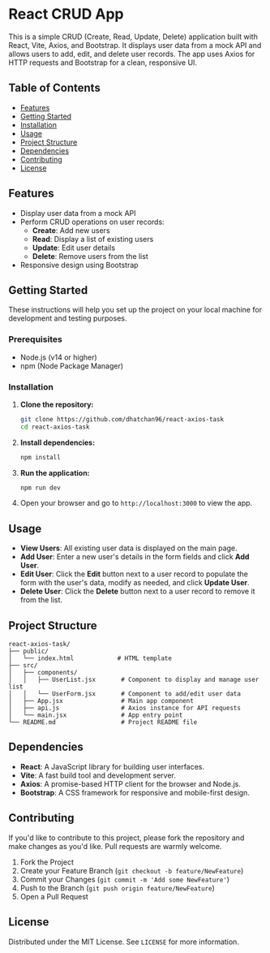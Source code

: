 
# React CRUD App

This is a simple CRUD (Create, Read, Update, Delete) application built with React, Vite, Axios, and Bootstrap. It displays user data from a mock API and allows users to add, edit, and delete user records. The app uses Axios for HTTP requests and Bootstrap for a clean, responsive UI.

## Table of Contents

- [Features](#features)
- [Getting Started](#getting-started)
- [Installation](#installation)
- [Usage](#usage)
- [Project Structure](#project-structure)
- [Dependencies](#dependencies)
- [Contributing](#contributing)
- [License](#license)

## Features

- Display user data from a mock API
- Perform CRUD operations on user records:
  - **Create**: Add new users
  - **Read**: Display a list of existing users
  - **Update**: Edit user details
  - **Delete**: Remove users from the list
- Responsive design using Bootstrap

## Getting Started

These instructions will help you set up the project on your local machine for development and testing purposes.

### Prerequisites

- Node.js (v14 or higher)
- npm (Node Package Manager)

### Installation

1. **Clone the repository:**
   ```bash
   git clone https://github.com/dhatchan96/react-axios-task
   cd react-axios-task
   ```

2. **Install dependencies:**
   ```bash
   npm install
   ```

3. **Run the application:**
   ```bash
   npm run dev
   ```

4. Open your browser and go to `http://localhost:3000` to view the app.

## Usage

- **View Users**: All existing user data is displayed on the main page.
- **Add User**: Enter a new user's details in the form fields and click **Add User**.
- **Edit User**: Click the **Edit** button next to a user record to populate the form with the user's data, modify as needed, and click **Update User**.
- **Delete User**: Click the **Delete** button next to a user record to remove it from the list.

## Project Structure

```
react-axios-task/
├── public/
│   └── index.html            # HTML template
├── src/
│   ├── components/
│   │   ├── UserList.jsx       # Component to display and manage user list
│   │   └── UserForm.jsx       # Component to add/edit user data
│   ├── App.jsx                # Main app component
│   ├── api.js                 # Axios instance for API requests
│   └── main.jsx               # App entry point
└── README.md                  # Project README file
```

## Dependencies

- **React**: A JavaScript library for building user interfaces.
- **Vite**: A fast build tool and development server.
- **Axios**: A promise-based HTTP client for the browser and Node.js.
- **Bootstrap**: A CSS framework for responsive and mobile-first design.

## Contributing

If you'd like to contribute to this project, please fork the repository and make changes as you'd like. Pull requests are warmly welcome.

1. Fork the Project
2. Create your Feature Branch (`git checkout -b feature/NewFeature`)
3. Commit your Changes (`git commit -m 'Add some NewFeature'`)
4. Push to the Branch (`git push origin feature/NewFeature`)
5. Open a Pull Request

## License

Distributed under the MIT License. See `LICENSE` for more information.
